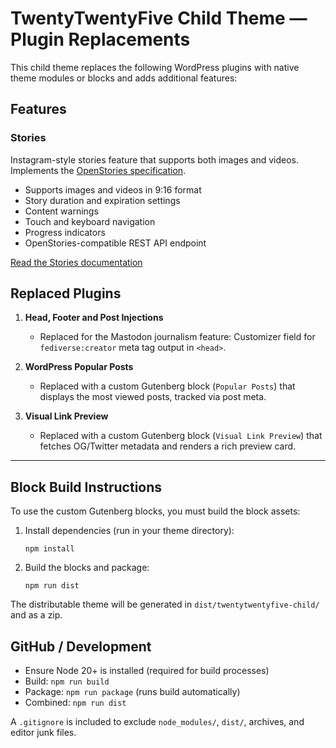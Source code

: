 # TwentyTwentyFive Child Theme — Plugin Replacements

This child theme replaces the following WordPress plugins with native theme modules or blocks and adds additional features:

## Features

### Stories
Instagram-style stories feature that supports both images and videos. Implements the [OpenStories specification](https://github.com/dddddddddzzzz/OpenStories).
- Supports images and videos in 9:16 format
- Story duration and expiration settings
- Content warnings
- Touch and keyboard navigation
- Progress indicators
- OpenStories-compatible REST API endpoint

[Read the Stories documentation](docs/stories.md)

## Replaced Plugins

1. **Head, Footer and Post Injections**
   - Replaced for the Mastodon journalism feature: Customizer field for `fediverse:creator` meta tag output in `<head>`.

3. **WordPress Popular Posts**
   - Replaced with a custom Gutenberg block (`Popular Posts`) that displays the most viewed posts, tracked via post meta.

4. **Visual Link Preview**
   - Replaced with a custom Gutenberg block (`Visual Link Preview`) that fetches OG/Twitter metadata and renders a rich preview card.

---

## Block Build Instructions

To use the custom Gutenberg blocks, you must build the block assets:

1. Install dependencies (run in your theme directory):
   ```
   npm install
   ```
2. Build the blocks and package:
   ```
   npm run dist
   ```

The distributable theme will be generated in `dist/twentytwentyfive-child/` and as a zip.

## GitHub / Development

- Ensure Node 20+ is installed (required for build processes)
- Build: `npm run build`
- Package: `npm run package` (runs build automatically)
- Combined: `npm run dist`

A `.gitignore` is included to exclude `node_modules/`, `dist/`, archives, and editor junk files.
